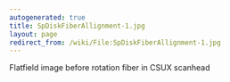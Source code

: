 ```yaml
---
autogenerated: true
title: SpDiskFiberAllignment-1.jpg
layout: page
redirect_from: /wiki/File:SpDiskFiberAllignment-1.jpg
---
```


Flatfield image before rotation fiber in CSUX scanhead
